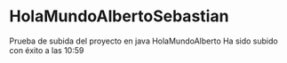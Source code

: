 # HolaMundoAlbertoSebastian
Prueba de subida del proyecto en java HolaMundoAlberto
Ha sido subido con éxito a las 10:59
